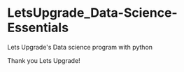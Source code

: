 # LetsUpgrade_Data-Science-Essentials
Lets Upgrade's Data science program with python

Thank you Lets Upgrade!
